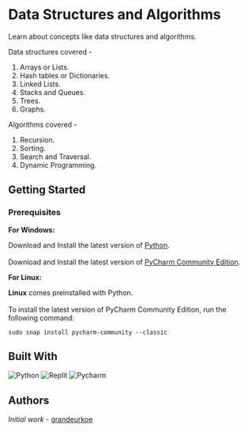 # Data Structures and Algorithms
Learn about concepts like data structures and algorithms.

Data structures covered - 
1. Arrays or Lists. 
2. Hash tables or Dictionaries. 
3. Linked Lists.
4. Stacks and Queues. 
5. Trees. 
6. Graphs. 

Algorithms covered - 
1. Recursion.
2. Sorting.
3. Search and Traversal.
4. Dynamic Programming.

## Getting Started

### Prerequisites

<b>For Windows:</b>
<br/> 

Download and Install the latest version of [Python](https://www.python.org/downloads/).<br/><br/>
Download and Install the latest version of [PyCharm Community Edition](https://www.jetbrains.com/pycharm/download/?section=windows).<br/>


<b>For Linux:</b>
<br/> 

<b>Linux</b> comes preinstalled with Python.<br/><br/>
To install the latest version of PyCharm Community Edition, run the following command:
```
sudo snap install pycharm-community --classic
```


## Built With
![Python](https://img.shields.io/badge/-Python-black?style=flat-square&logo=Python)
![Replit](https://img.shields.io/badge/-Replit-black?style=flat-square&logo=Replit)
![Pycharm](https://img.shields.io/badge/-Pycharm-black?style=flat-square&logo=Pycharm)

## Authors

*Initial work* - [grandeurkoe](https://github.com/grandeurkoe)
